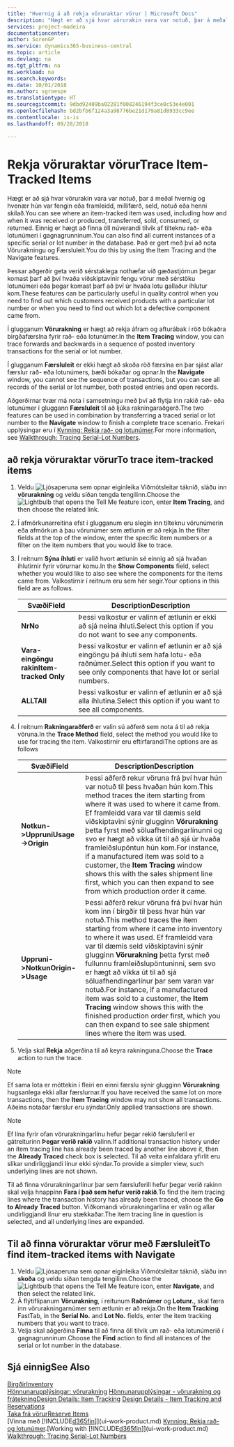 ```yaml
---
title: "Hvernig á að rekja vöruraktar vörur | Microsoft Docs"
description: "Hægt er að sjá hvar vörurakin vara var notuð, þar á meðal hvernig og hvenær hún var fengin eða framleidd, millifærð, seld, notuð eða henni skilað. Einnig er hægt að finna öll núverandi tilvik af tilteknu rað- eða lotunúmeri í gagnagrunninum. Það er gert með því að nota Vörurakningu og Færsluleit."
services: project-madeira
documentationcenter: 
author: SorenGP
ms.service: dynamics365-business-central
ms.topic: article
ms.devlang: na
ms.tgt_pltfrm: na
ms.workload: na
ms.search.keywords: 
ms.date: 10/01/2018
ms.author: sgroespe
ms.translationtype: HT
ms.sourcegitcommit: 9dbd92409ba02281f008246194f3ce0c53e4e001
ms.openlocfilehash: bd2bfb6f124a3a98776be21d179a81d8933cc9ee
ms.contentlocale: is-is
ms.lasthandoff: 09/28/2018

---
```

# <a name="trace-item-tracked-items"></a><span data-ttu-id="f4888-105">Rekja vöruraktar vörur</span><span class="sxs-lookup"><span data-stu-id="f4888-105">Trace Item-Tracked Items</span></span>
<span data-ttu-id="f4888-106">Hægt er að sjá hvar vörurakin vara var notuð, þar á meðal hvernig og hvenær hún var fengin eða framleidd, millifærð, seld, notuð eða henni skilað.</span><span class="sxs-lookup"><span data-stu-id="f4888-106">You can see where an item-tracked item was used, including how and when it was received or produced, transferred, sold, consumed, or returned.</span></span> <span data-ttu-id="f4888-107">Einnig er hægt að finna öll núverandi tilvik af tilteknu rað- eða lotunúmeri í gagnagrunninum.</span><span class="sxs-lookup"><span data-stu-id="f4888-107">You can also find all current instances of a specific serial or lot number in the database.</span></span> <span data-ttu-id="f4888-108">Það er gert með því að nota Vörurakningu og Færsluleit.</span><span class="sxs-lookup"><span data-stu-id="f4888-108">You do this by using the Item Tracing and the Navigate features.</span></span>  

 <span data-ttu-id="f4888-109">Þessar aðgerðir geta verið sérstaklega nothæfar við gæðastjórnun þegar komast þarf að því hvaða viðskiptavinir fengu vörur með sérstöku lotunúmeri eða þegar komast þarf að því úr hvaða lotu gallaður íhlutur kom.</span><span class="sxs-lookup"><span data-stu-id="f4888-109">These features can be particularly useful in quality control when you need to find out which customers received products with a particular lot number or when you need to find out which lot a defective component came from.</span></span>  

 <span data-ttu-id="f4888-110">Í glugganum **Vörurakning** er hægt að rekja áfram og afturábak í röð bókaðra birgðafærslna fyrir rað- eða lotunúmer.</span><span class="sxs-lookup"><span data-stu-id="f4888-110">In the **Item Tracing** window, you can trace forwards and backwards in a sequence of posted inventory transactions for the serial or lot number.</span></span>  

 <span data-ttu-id="f4888-111">Í glugganum **Færsluleit** er ekki hægt að skoða röð færslna en þar sjást allar færslur rað- eða lotunúmers, bæði bókaðar og opnar.</span><span class="sxs-lookup"><span data-stu-id="f4888-111">In the **Navigate** window, you cannot see the sequence of transactions, but you can see all records of the serial or lot number, both posted entries and open records.</span></span>  

 <span data-ttu-id="f4888-112">Aðgerðirnar tvær má nota í samsetningu með því að flytja inn rakið rað- eða lotunúmer í gluggann **Færsluleit** til að ljúka rakningaraðgerð.</span><span class="sxs-lookup"><span data-stu-id="f4888-112">The two features can be used in combination by transferring a traced serial or lot number to the **Navigate** window to finish a complete trace scenario.</span></span> <span data-ttu-id="f4888-113">Frekari upplýsingar eru í [Kynning: Rekja rað- og lotunúmer](walkthrough-tracing-serial-lot-numbers.md).</span><span class="sxs-lookup"><span data-stu-id="f4888-113">For more information, see [Walkthrough: Tracing Serial-Lot Numbers](walkthrough-tracing-serial-lot-numbers.md).</span></span>  

## <a name="to-trace-item-tracked-items"></a><span data-ttu-id="f4888-114">að rekja vöruraktar vörur</span><span class="sxs-lookup"><span data-stu-id="f4888-114">To trace item-tracked items</span></span>  

1.  <span data-ttu-id="f4888-115">Veldu ![Ljósaperuna sem opnar eiginleika Viðmótsleitar](media/ui-search/search_small.png "Segðu mér hvað þú vilt gera") táknið, sláðu inn **vörurakning** og veldu síðan tengda tengilinn.</span><span class="sxs-lookup"><span data-stu-id="f4888-115">Choose the ![Lightbulb that opens the Tell Me feature](media/ui-search/search_small.png "Tell me what you want to do") icon, enter **Item Tracing**, and then choose the related link.</span></span>  
2.  <span data-ttu-id="f4888-116">Í afmörkunarreitina efst í glugganum eru slegin inn tilteknu vörunúmerin eða afmörkun á þau vörunúmer sem ætlunin er að rekja.</span><span class="sxs-lookup"><span data-stu-id="f4888-116">In the filter fields at the top of the window, enter the specific item numbers or a filter on the item numbers that you would like to trace.</span></span>  
3.  <span data-ttu-id="f4888-117">Í reitnum **Sýna íhluti** er valið hvort ætlunin sé einnig að sjá hvaðan íhlutirnir fyrir vörurnar komu.</span><span class="sxs-lookup"><span data-stu-id="f4888-117">In the **Show Components** field, select whether you would like to also see where the components for the items came from.</span></span> <span data-ttu-id="f4888-118">Valkostirnir í reitnum eru sem hér segir.</span><span class="sxs-lookup"><span data-stu-id="f4888-118">Your options in this field are as follows.</span></span>  

    |<span data-ttu-id="f4888-119">Svæði</span><span class="sxs-lookup"><span data-stu-id="f4888-119">Field</span></span>|<span data-ttu-id="f4888-120">Description</span><span class="sxs-lookup"><span data-stu-id="f4888-120">Description</span></span>|  
    |----------------------------------|---------------------------------------|  
    |<span data-ttu-id="f4888-121">**Nr**</span><span class="sxs-lookup"><span data-stu-id="f4888-121">**No**</span></span>|<span data-ttu-id="f4888-122">Þessi valkostur er valinn ef ætlunin er ekki að sjá neina íhluti.</span><span class="sxs-lookup"><span data-stu-id="f4888-122">Select this option if you do not want to see any components.</span></span>|  
    |<span data-ttu-id="f4888-123">**Vara-eingöngu rakin**</span><span class="sxs-lookup"><span data-stu-id="f4888-123">**Item-tracked Only**</span></span>|<span data-ttu-id="f4888-124">Þessi valkostur er valinn ef ætlunin er að sjá eingöngu þá íhluti sem hafa lotu- eða raðnúmer.</span><span class="sxs-lookup"><span data-stu-id="f4888-124">Select this option if you want to see only components that have lot or serial numbers.</span></span>|  
    |<span data-ttu-id="f4888-125">**ALLT**</span><span class="sxs-lookup"><span data-stu-id="f4888-125">**All**</span></span>|<span data-ttu-id="f4888-126">Þessi valkostur er valinn ef ætlunin er að sjá alla íhlutina.</span><span class="sxs-lookup"><span data-stu-id="f4888-126">Select this option if you want to see all components.</span></span>|  

4.  <span data-ttu-id="f4888-127">Í reitnum **Rakningaraðferð** er valin sú aðferð sem nota á til að rekja vöruna.</span><span class="sxs-lookup"><span data-stu-id="f4888-127">In the **Trace Method** field, select the method you would like to use for tracing the item.</span></span> <span data-ttu-id="f4888-128">Valkostirnir eru eftirfarandi</span><span class="sxs-lookup"><span data-stu-id="f4888-128">The options are as follows</span></span>  

    |<span data-ttu-id="f4888-129">Svæði</span><span class="sxs-lookup"><span data-stu-id="f4888-129">Field</span></span>|<span data-ttu-id="f4888-130">Description</span><span class="sxs-lookup"><span data-stu-id="f4888-130">Description</span></span>|  
    |----------------------------------|---------------------------------------|  
    |<span data-ttu-id="f4888-131">**Notkun->Uppruni**</span><span class="sxs-lookup"><span data-stu-id="f4888-131">**Usage->Origin**</span></span>|<span data-ttu-id="f4888-132">Þessi aðferð rekur vöruna frá því hvar hún var notuð til þess hvaðan hún kom.</span><span class="sxs-lookup"><span data-stu-id="f4888-132">This method traces the item starting from where it was used to where it came from.</span></span> <span data-ttu-id="f4888-133">Ef framleidd vara var til dæmis seld viðskiptavini sýnir glugginn **Vörurakning** þetta fyrst með söluafhendingarlínunni og svo er hægt að víkka út til að sjá úr hvaða framleiðslupöntun hún kom.</span><span class="sxs-lookup"><span data-stu-id="f4888-133">For instance, if a manufactured item was sold to a customer, the **Item Tracing** window shows this with the sales shipment line first, which you can then expand to see from which production order it came.</span></span>|  
    |<span data-ttu-id="f4888-134">**Uppruni->Notkun**</span><span class="sxs-lookup"><span data-stu-id="f4888-134">**Origin->Usage**</span></span>|<span data-ttu-id="f4888-135">Þessi aðferð rekur vöruna frá því hvar hún kom inn í birgðir til þess hvar hún var notuð.</span><span class="sxs-lookup"><span data-stu-id="f4888-135">This method traces the item starting from where it came into inventory to where it was used.</span></span> <span data-ttu-id="f4888-136">Ef framleidd vara var til dæmis seld viðskiptavini sýnir glugginn **Vörurakning** þetta fyrst með fullunnu framleiðslupöntuninni, sem svo er hægt að víkka út til að sjá söluafhendingarlínur þar sem varan var notuð.</span><span class="sxs-lookup"><span data-stu-id="f4888-136">For instance, if a manufactured item was sold to a customer, the **Item Tracing** window shows this with the finished production order first, which you can then expand to see sale shipment lines where the item was used.</span></span>|  

5.  <span data-ttu-id="f4888-137">Velja skal **Rekja** aðgerðina til að keyra rakninguna.</span><span class="sxs-lookup"><span data-stu-id="f4888-137">Choose the **Trace** action to run the trace.</span></span>  

> [!NOTE]  
>  <span data-ttu-id="f4888-138">Ef sama lota er móttekin í fleiri en einni færslu sýnir glugginn **Vörurakning** hugsanlega ekki allar færslurnar.</span><span class="sxs-lookup"><span data-stu-id="f4888-138">If you have received the same lot on more transactions, then the **Item Tracing** window may not show all transactions.</span></span> <span data-ttu-id="f4888-139">Aðeins notaðar færslur eru sýndar.</span><span class="sxs-lookup"><span data-stu-id="f4888-139">Only applied transactions are shown.</span></span>  

> [!NOTE]  
>  <span data-ttu-id="f4888-140">Ef lína fyrir ofan vörurakningarlínu hefur þegar rekið færsluferil er gátreiturinn **Þegar verið rakið** valinn.</span><span class="sxs-lookup"><span data-stu-id="f4888-140">If additional transaction history under an item tracing line has already been traced by another line above it, then the **Already Traced** check box is selected.</span></span> <span data-ttu-id="f4888-141">Til að veita einfaldara yfirlit eru slíkar undirliggjandi línur ekki sýndar.</span><span class="sxs-lookup"><span data-stu-id="f4888-141">To provide a simpler view, such underlying lines are not shown.</span></span>  
>   
>  <span data-ttu-id="f4888-142">Til að finna vörurakningarlínur þar sem færsluferill hefur þegar verið rakinn skal velja hnappinn **Fara í það sem hefur verið rakið**.</span><span class="sxs-lookup"><span data-stu-id="f4888-142">To find the item tracing lines where the transaction history has already been traced, choose the **Go to Already Traced** button.</span></span> <span data-ttu-id="f4888-143">Viðkomandi vörurakningarlína er valin og allar undirliggjandi línur eru stækkaðar.</span><span class="sxs-lookup"><span data-stu-id="f4888-143">The item tracing line in question is selected, and all underlying lines are expanded.</span></span>  

## <a name="to-find-item-tracked-items-with-navigate"></a><span data-ttu-id="f4888-144">Til að finna vöruraktar vörur með Færsluleit</span><span class="sxs-lookup"><span data-stu-id="f4888-144">To find item-tracked items with Navigate</span></span>  

1.  <span data-ttu-id="f4888-145">Veldu ![Ljósaperuna sem opnar eiginleika Viðmótsleitar](media/ui-search/search_small.png "Segðu mér hvað þú vilt gera") táknið, sláðu inn **skoða** og veldu síðan tengda tengilinn.</span><span class="sxs-lookup"><span data-stu-id="f4888-145">Choose the ![Lightbulb that opens the Tell Me feature](media/ui-search/search_small.png "Tell me what you want to do") icon, enter **Navigate**, and then select the related link.</span></span>  
2.  <span data-ttu-id="f4888-146">Á flýtiflipanum **Vörurakning**, í reitunum **Raðnúmer** og **Lotunr.**, skal færa inn vörurakningarnúmer sem ætlunin er að rekja.</span><span class="sxs-lookup"><span data-stu-id="f4888-146">On the **Item Tracking** FastTab, in the **Serial No.** and **Lot No.** fields, enter the item tracking numbers that you want to trace.</span></span>  
3.  <span data-ttu-id="f4888-147">Velja skal aðgerðina **Finna** til að finna öll tilvik um rað- eða lotunúmerið í gagnagrunninum.</span><span class="sxs-lookup"><span data-stu-id="f4888-147">Choose the **Find** action to find all instances of the serial or lot number in the database.</span></span>  

## <a name="see-also"></a><span data-ttu-id="f4888-148">Sjá einnig</span><span class="sxs-lookup"><span data-stu-id="f4888-148">See Also</span></span>  
[<span data-ttu-id="f4888-149">Birgðir</span><span class="sxs-lookup"><span data-stu-id="f4888-149">Inventory</span></span>](inventory-manage-inventory.md)  
<span data-ttu-id="f4888-150">[Hönnunarupplýsingar: vörurakning](design-details-item-tracking.md)
[Hönnunarupplýsingar - vörurakning og frátekning](design-details-item-tracking-and-reservations.md)</span><span class="sxs-lookup"><span data-stu-id="f4888-150">[Design Details: Item Tracking](design-details-item-tracking.md)
[Design Details - Item Tracking and Reservations](design-details-item-tracking-and-reservations.md)</span></span>  
[<span data-ttu-id="f4888-151">Taka frá vörur</span><span class="sxs-lookup"><span data-stu-id="f4888-151">Reserve Items</span></span>](inventory-how-to-reserve-items.md)  
<span data-ttu-id="f4888-152">[Vinna með [!INCLUDE[d365fin](includes/d365fin_md.md)]](ui-work-product.md)
[Kynning: Rekja rað- og lotunúmer](walkthrough-tracing-serial-lot-numbers.md).</span><span class="sxs-lookup"><span data-stu-id="f4888-152">[Working with [!INCLUDE[d365fin](includes/d365fin_md.md)]](ui-work-product.md)
[Walkthrough: Tracing Serial-Lot Numbers](walkthrough-tracing-serial-lot-numbers.md)</span></span>

